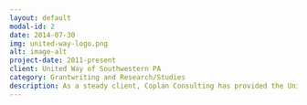```yaml
---
layout: default
modal-id: 2
date: 2014-07-30
img: united-way-logo.png
alt: image-alt
project-date: 2011-present
client: United Way of Southwestern PA
category: Grantwriting and Research/Studies
description: As a steady client, Coplan Consulting has provided the United Way with several services comprising of grantwriting projects across multiple programs including local, national, and federal applications, as well as strategic planning services and an external scan for a major initiative.
---
```

